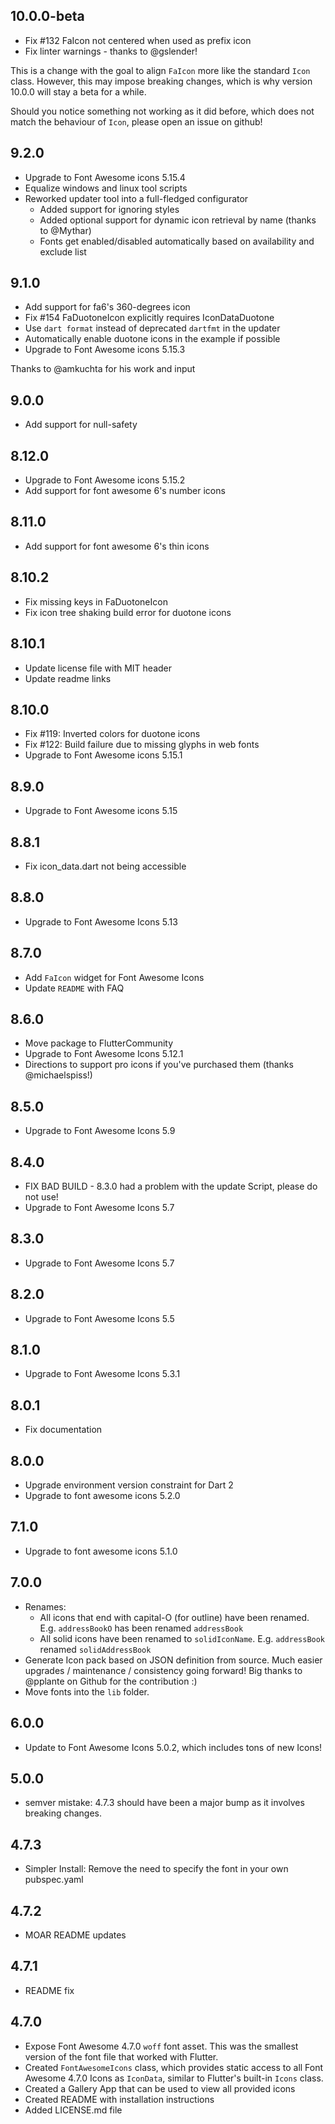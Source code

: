 ## 10.0.0-beta
* Fix #132 FaIcon not centered when used as prefix icon
* Fix linter warnings - thanks to @gslender!

This is a change with the goal to align `FaIcon` more like the standard `Icon` class.
However, this may impose breaking changes, which is why version 10.0.0 will stay a beta for a while. 

Should you notice something not working as it did before, which does not match the behaviour of `Icon`, please
open an issue on github!

## 9.2.0
* Upgrade to Font Awesome icons 5.15.4
* Equalize windows and linux tool scripts
* Reworked updater tool into a full-fledged configurator
  * Added support for ignoring styles
  * Added optional support for dynamic icon retrieval by name (thanks to @Mythar)
  * Fonts get enabled/disabled automatically based on availability and exclude list

## 9.1.0
* Add support for fa6's 360-degrees icon
* Fix #154 FaDuotoneIcon explicitly requires IconDataDuotone
* Use `dart format` instead of deprecated `dartfmt` in the updater
* Automatically enable duotone icons in the example if possible
* Upgrade to Font Awesome icons 5.15.3

Thanks to @amkuchta for his work and input

## 9.0.0
* Add support for null-safety

## 8.12.0
* Upgrade to Font Awesome icons 5.15.2
* Add support for font awesome 6's number icons

## 8.11.0
  * Add support for font awesome 6's thin icons

## 8.10.2
  * Fix missing keys in FaDuotoneIcon
  * Fix icon tree shaking build error for duotone icons

## 8.10.1
  * Update license file with MIT header
  * Update readme links

## 8.10.0
  * Fix #119: Inverted colors for duotone icons
  * Fix #122: Build failure due to missing glyphs in web fonts
  * Upgrade to Font Awesome icons 5.15.1

## 8.9.0
  * Upgrade to Font Awesome icons 5.15

## 8.8.1
  * Fix icon_data.dart not being accessible

## 8.8.0
  * Upgrade to Font Awesome Icons 5.13

## 8.7.0

  * Add `FaIcon` widget for Font Awesome Icons
  * Update `README` with FAQ

## 8.6.0
  * Move package to FlutterCommunity
  * Upgrade to Font Awesome Icons 5.12.1
  * Directions to support pro icons if you've purchased them (thanks @michaelspiss!)

## 8.5.0
  * Upgrade to Font Awesome Icons 5.9

## 8.4.0

  * FIX BAD BUILD - 8.3.0 had a problem with the update Script, please do not use!
  * Upgrade to Font Awesome Icons 5.7 
  
## 8.3.0

  * Upgrade to Font Awesome Icons 5.7

## 8.2.0

  * Upgrade to Font Awesome Icons 5.5
  
## 8.1.0

  * Upgrade to Font Awesome Icons 5.3.1

## 8.0.1

  * Fix documentation
  
## 8.0.0

  * Upgrade environment version constraint for Dart 2
  * Upgrade to font awesome icons 5.2.0

## 7.1.0

  * Upgrade to font awesome icons 5.1.0

## 7.0.0

* Renames:
  - All icons that end with capital-O (for outline) have been renamed. E.g. `addressBookO` has been renamed `addressBook` 
  - All solid icons have been renamed to `solidIconName`. E.g. `addressBook` renamed `solidAddressBook`
* Generate Icon pack based on JSON definition from source. Much easier upgrades / maintenance / consistency going forward! Big thanks to @pplante on Github for the contribution :)
* Move fonts into the `lib` folder.
  
## 6.0.0

* Update to Font Awesome Icons 5.0.2, which includes tons of new Icons!

## 5.0.0

* semver mistake: 4.7.3 should have been a major bump as it involves breaking changes.

## 4.7.3

* Simpler Install: Remove the need to specify the font in your own pubspec.yaml

## 4.7.2

* MOAR README updates

## 4.7.1

* README fix

## 4.7.0

* Expose Font Awesome 4.7.0 `woff` font asset. This was the smallest version of the font file that worked with Flutter. 
* Created `FontAwesomeIcons` class, which provides static access to all Font Awesome 4.7.0 Icons as `IconData`, similar to Flutter's built-in `Icons` class.
* Created a Gallery App that can be used to view all provided icons
* Created README with installation instructions
* Added LICENSE.md file
